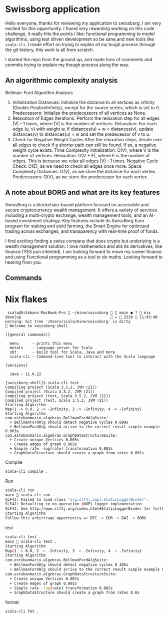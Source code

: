 # Swissborg application

Hello everyone, thanks for reviewing my application to swissborg. I am very excited for this opportunity.
I found very rewarding working on this code challenge, it really hits the points I like: functional programming to model algorithms, using test driven development so be sane,and new tools like `scala-cli`.
I made effort on trying to explan all my tough process through the git history, this work is all from scratch.

I started the repo from the ground up, and made tons of comments and commits trying to explain my though process along the way.

## An algorithmic complexity analysis

Bellman-Ford Algorithm Analysis

1. Initialization
Distances: Initialize the distance to all vertices as infinity (Double.PositiveInfinity), except for the source vertex, which is set to 0.
Predecessors: Initialize the predecessors of all vertices as None.
2. Relaxation of Edges
Iterations: Perform the relaxation step for all edges |V| - 1 times, where |V| is the number of vertices.
Relaxation: For each edge (u, v) with weight w, if distances(u) + w < distances(v), update distances(v) to distances(u) + w and set the predecessor of v to u.
3. Check for Negative Weight Cycles
After the relaxation steps, iterate over all edges to check if a shorter path can still be found. If so, a negative weight cycle exists.
Time Complexity
Initialization: O(V), where V is the number of vertices.
Relaxation: O(V * E), where E is the number of edges. This is because we relax all edges |V| - 1 times.
Negative Cycle Check: O(E), as we need to check all edges once more.
Space Complexity
Distances: O(V), as we store the distance for each vertex.
Predecessors: O(V), as we store the predecessor for each vertex.

## A note about BORG and what are its key features

SwissBorg is a blockchain-based platform focused on accessible and secure cryptocurrency wealth management. It offers a variety of services including a multi-crypto exchange, wealth management tools, and an AI-based investment strategy. Key features include its SwissBorg Earn program for staking and yield farming, the Smart Engine for optimized trading across exchanges, and transparency with real-time proof of funds.

I find exciting finding a swiss company that does crypto but underlying is a wealth management solution. I love mathematics and alls its derivatives, like finance (YES pun intented). I am looking forward to move my career finance and using Functional programming as a tool to do maths. Looking forward to hearing from you.

## Commands

# Nix flakes

```
 scala@Estebans-MacBook-Pro  ~/mine/swissborg   main ● ?  nix develop                                         ✔  2220  11:45:40 
warning: Git tree '/Users/scala/mine/swissborg' is dirty
🔨 Welcome to swissborg-shell

[[general commands]]

  menu      - prints this menu
  metals    - Language server for Scala
  sbt       - Build tool for Scala, Java and more
  scala-cli - Command-line tool to interact with the Scala language

[versions]

  Java - 11.0.22

[swissborg-shell]$ scala-cli test .
Compiling project (Scala 3.5.2, JVM (21))
Compiled project (Scala 3.5.2, JVM (21))
Compiling project (test, Scala 3.5.2, JVM (21))
Compiled project (test, Scala 3.5.2, JVM (21))
Starting Algorithm
Map(1 -> 0.0, 2 -> -Infinity, 3 -> -Infinity, 4 -> -Infinity)
Starting Algorithm
com.estebanmarin.algebras.BellmanFordAlgSuite:
  + BellmanFordAlg should detect negative cycles 0.099s
  + BellmanFordAlg should arrive to the correct result simple example 0.003s
com.estebanmarin.algebras.GraphDataStructureSuite:
  + Create unique Vertices 0.005s
  + Create edges of graph 0.003s
  + Simple rate -log(rate) transformation 0.003s
  + GraphDataStructure should create a graph from rates 0.001s
```

Compile

```bash
scala-cli compile .
```

Run

```bash
scala-cli run .
main  scala-cli run .
SLF4J: Failed to load class "org.slf4j.impl.StaticLoggerBinder".
SLF4J: Defaulting to no-operation (NOP) logger implementation
SLF4J: See http://www.slf4j.org/codes.html#StaticLoggerBinder for further details.
Starting Algorithm
Follow this arbirtrage opportunity => BTC -> EUR -> DAI -> BORG
```

test

```bash
scala-cli test .
main  scala-cli test .
Starting Algorithm
Map(1 -> 0.0, 2 -> -Infinity, 3 -> -Infinity, 4 -> -Infinity)
Starting Algorithm
com.estebanmarin.algebras.BellmanFordAlgSuite:
  + BellmanFordAlg should detect negative cycles 0.105s
  + BellmanFordAlg should arrive to the correct result simple example 0.002s
com.estebanmarin.algebras.GraphDataStructureSuite:
  + Create unique Vertices 0.007s
  + Create edges of graph 0.001s
  + Simple rate -log(rate) transformation 0.002s
  + GraphDataStructure should create a graph from rates 0.0s
```

format

```bash
scala-cli fmt .
```
